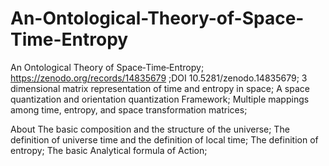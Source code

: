 # An-Ontological-Theory-of-Space-Time-Entropy
An Ontological Theory of Space‐Time‐Entropy;  https://zenodo.org/records/14835679    ;DOI 10.5281/zenodo.14835679;
3 dimensional matrix representation of time and entropy in space;
A space quantization and orientation quantization Framework;
Multiple mappings among time, entropy, and space transformation matrices;


About
The basic composition and the structure of the universe;
The definition of universe time and the definition of local time; 
The definition of entropy;
The basic Analytical formula of Action; 

